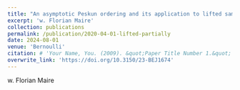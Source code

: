 ```yaml
---
title: "An asymptotic Peskun ordering and its application to lifted samplers"
excerpt: 'w. Florian Maire'
collection: publications
permalink: /publication/2020-04-01-lifted-partially
date: 2024-08-01
venue: 'Bernoulli'
citation: # 'Your Name, You. (2009). &quot;Paper Title Number 1.&quot; <i>Journal 1</i>. 1(1).'
overwrite_link: 'https://doi.org/10.3150/23-BEJ1674'
---
```

w. Florian Maire